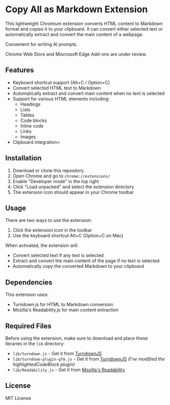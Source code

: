 # Copy All as Markdown Extension

This lightweight Chromium extension converts HTML content to Markdown format and copies it to your clipboard.
It can convert either selected text or automatically extract and convert the main content of a webpage.

Convenient for writing AI prompts.

Chrome Web Store and Miscrosoft Edge Add-ons are under review.

## Features

- Keyboard shortcut support (Alt+C / Option+C)
- Convert selected HTML text to Markdown
- Automatically extract and convert main content when no text is selected
- Support for various HTML elements including:
  - Headings
  - Lists
  - Tables
  - Code blocks
  - Inline code
  - Links
  - Images
- Clipboard integration=

## Installation

1. Download or clone this repository
2. Open Chrome and go to `chrome://extensions/`
3. Enable "Developer mode" in the top right
4. Click "Load unpacked" and select the extension directory
5. The extension icon should appear in your Chrome toolbar

## Usage

There are two ways to use the extension:

1. Click the extension icon in the toolbar
2. Use the keyboard shortcut Alt+C (Option+C on Mac)

When activated, the extension will:
- Convert selected text if any text is selected
- Extract and convert the main content of the page if no text is selected
- Automatically copy the converted Markdown to your clipboard

## Dependencies

This extension uses:
- Turndown.js for HTML to Markdown conversion
- Mozilla's Readability.js for main content extraction

## Required Files

Before using the extension, make sure to download and place these libraries in the `lib` directory:
- `lib/turndown.js` - Get it from [TurndownJS](https://github.com/mixmark-io/turndown/blob/master/src/turndown.js)
- `lib/turndown-plugin-gfm.js` - Get it from [TurndownJS](https://github.com/mixmark-io/turndown-plugin-gfm/tree/master/src) *(I've modified the highlightedCodeBlock plugin)*
- `lib/Readability.js` - Get it from [Mozilla's Readability](https://github.com/mozilla/readability/blob/main/Readability.js)

## License

MIT License
